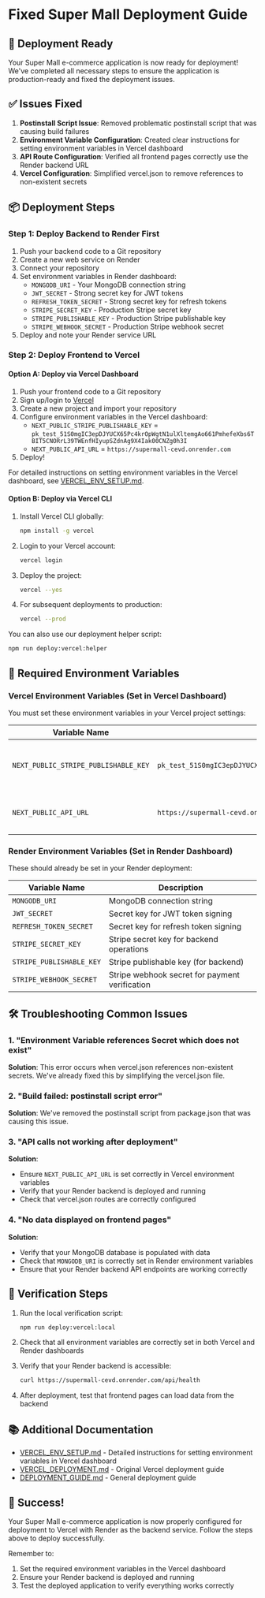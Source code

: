 # Fixed Super Mall Deployment Guide

## 🚀 Deployment Ready

Your Super Mall e-commerce application is now ready for deployment! We've completed all necessary steps to ensure the application is production-ready and fixed the deployment issues.

## ✅ Issues Fixed

1. **Postinstall Script Issue**: Removed problematic postinstall script that was causing build failures
2. **Environment Variable Configuration**: Created clear instructions for setting environment variables in Vercel dashboard
3. **API Route Configuration**: Verified all frontend pages correctly use the Render backend URL
4. **Vercel Configuration**: Simplified vercel.json to remove references to non-existent secrets

## 📦 Deployment Steps

### Step 1: Deploy Backend to Render First

1. Push your backend code to a Git repository
2. Create a new web service on Render
3. Connect your repository
4. Set environment variables in Render dashboard:
   - `MONGODB_URI` - Your MongoDB connection string
   - `JWT_SECRET` - Strong secret key for JWT tokens
   - `REFRESH_TOKEN_SECRET` - Strong secret key for refresh tokens
   - `STRIPE_SECRET_KEY` - Production Stripe secret key
   - `STRIPE_PUBLISHABLE_KEY` - Production Stripe publishable key
   - `STRIPE_WEBHOOK_SECRET` - Production Stripe webhook secret
5. Deploy and note your Render service URL

### Step 2: Deploy Frontend to Vercel

#### Option A: Deploy via Vercel Dashboard

1. Push your frontend code to a Git repository
2. Sign up/login to [Vercel](https://vercel.com)
3. Create a new project and import your repository
4. Configure environment variables in the Vercel dashboard:
   - `NEXT_PUBLIC_STRIPE_PUBLISHABLE_KEY` = `pk_test_51S0mgIC3epDJYUCX65Pc4krOpWgtN1ulXltemgAo661PmhefeXbs6TBIT5CNORrL39TWEnfHIyupSZdnAg9X4Iak00CNZg0h3I`
   - `NEXT_PUBLIC_API_URL` = `https://supermall-cevd.onrender.com`
5. Deploy!

For detailed instructions on setting environment variables in the Vercel dashboard, see [VERCEL_ENV_SETUP.md](VERCEL_ENV_SETUP.md).

#### Option B: Deploy via Vercel CLI

1. Install Vercel CLI globally:
   ```bash
   npm install -g vercel
   ```

2. Login to your Vercel account:
   ```bash
   vercel login
   ```

3. Deploy the project:
   ```bash
   vercel --yes
   ```

4. For subsequent deployments to production:
   ```bash
   vercel --prod
   ```

You can also use our deployment helper script:
```bash
npm run deploy:vercel:helper
```

## 🔧 Required Environment Variables

### Vercel Environment Variables (Set in Vercel Dashboard)

You must set these environment variables in your Vercel project settings:

| Variable Name | Value | Description |
|---------------|-------|-------------|
| `NEXT_PUBLIC_STRIPE_PUBLISHABLE_KEY` | `pk_test_51S0mgIC3epDJYUCX65Pc4krOpWgtN1ulXltemgAo661PmhefeXbs6TBIT5CNORrL39TWEnfHIyupSZdnAg9X4Iak00CNZg0h3I` | Stripe publishable key for frontend payments |
| `NEXT_PUBLIC_API_URL` | `https://supermall-cevd.onrender.com` | URL of your Render backend service |

### Render Environment Variables (Set in Render Dashboard)

These should already be set in your Render deployment:

| Variable Name | Description |
|---------------|-------------|
| `MONGODB_URI` | MongoDB connection string |
| `JWT_SECRET` | Secret key for JWT token signing |
| `REFRESH_TOKEN_SECRET` | Secret key for refresh token signing |
| `STRIPE_SECRET_KEY` | Stripe secret key for backend operations |
| `STRIPE_PUBLISHABLE_KEY` | Stripe publishable key (for backend) |
| `STRIPE_WEBHOOK_SECRET` | Stripe webhook secret for payment verification |

## 🛠️ Troubleshooting Common Issues

### 1. "Environment Variable references Secret which does not exist"

**Solution**: This error occurs when vercel.json references non-existent secrets. We've already fixed this by simplifying the vercel.json file.

### 2. "Build failed: postinstall script error"

**Solution**: We've removed the postinstall script from package.json that was causing this issue.

### 3. "API calls not working after deployment"

**Solution**: 
- Ensure `NEXT_PUBLIC_API_URL` is set correctly in Vercel environment variables
- Verify that your Render backend is deployed and running
- Check that vercel.json routes are correctly configured

### 4. "No data displayed on frontend pages"

**Solution**:
- Verify that your MongoDB database is populated with data
- Check that `MONGODB_URI` is correctly set in Render environment variables
- Ensure that your Render backend API endpoints are working correctly

## 🧪 Verification Steps

1. Run the local verification script:
   ```bash
   npm run deploy:vercel:local
   ```

2. Check that all environment variables are correctly set in both Vercel and Render dashboards

3. Verify that your Render backend is accessible:
   ```bash
   curl https://supermall-cevd.onrender.com/api/health
   ```

4. After deployment, test that frontend pages can load data from the backend

## 📚 Additional Documentation

- [VERCEL_ENV_SETUP.md](VERCEL_ENV_SETUP.md) - Detailed instructions for setting environment variables in Vercel dashboard
- [VERCEL_DEPLOYMENT.md](VERCEL_DEPLOYMENT.md) - Original Vercel deployment guide
- [DEPLOYMENT_GUIDE.md](DEPLOYMENT_GUIDE.md) - General deployment guide

## 🎉 Success!

Your Super Mall e-commerce application is now properly configured for deployment to Vercel with Render as the backend service. Follow the steps above to deploy successfully.

Remember to:
1. Set the required environment variables in the Vercel dashboard
2. Ensure your Render backend is deployed and running
3. Test the deployed application to verify everything works correctly